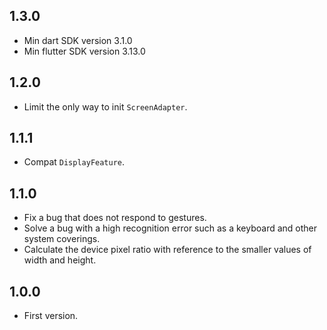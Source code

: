 ## 1.3.0

* Min dart SDK version 3.1.0
* Min flutter SDK version 3.13.0

## 1.2.0

* Limit the only way to init `ScreenAdapter`.

## 1.1.1

* Compat `DisplayFeature`.

## 1.1.0

* Fix a bug that does not respond to gestures.
* Solve a bug with a high recognition error such as a keyboard and other system coverings.
* Calculate the device pixel ratio with reference to the smaller values of width and height.

## 1.0.0

* First version.
